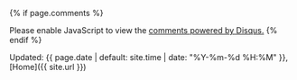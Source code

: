 {% if page.comments %}
<div id="disqus_thread"></div>
<script>
    var disqus_config = function () {
        this.page.url = {{ page.url }}
        this.page.identifier = {{ page.id }}
    };
    (function() { // DON'T EDIT BELOW THIS LINE
    var d = document, s = d.createElement('script');
    s.src = 'https://totally-information-development-hub.disqus.com/embed.js';
    s.setAttribute('data-timestamp', +new Date());
    (d.head || d.body).appendChild(s);
    })();
</script>
<noscript>Please enable JavaScript to view the <a href="https://disqus.com/?ref_noscript">comments powered by Disqus.</a></noscript>
{% endif %}

Updated: {{ page.date | default: site.time | date: "%Y-%m-%d %H:%M" }}, [Home]({{ site.url }})
